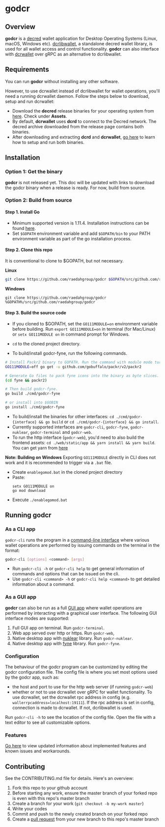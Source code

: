 # godcr

## Overview
**godcr** is a [decred](https://www.decred.org/) wallet application for Desktop Operating Systems (Linux, macOS, Windows etc).
[dcrlibwallet](https://github.com/raedahgroup/dcrlibwallet/tree/dcrlibwallet-wip), a standalone decred wallet library, is used for all wallet access and control functionality.
**godcr** can also interface with [dcrwallet](https://github.com/decred/dcrwallet) over gRPC as an alternative to dcrlibwallet.

## Requirements
You can run **godcr** without installing any other software.

However, to use dcrwallet instead of dcrlibwallet for wallet operations, you'll need a running dcrwallet daemon.
Follow the steps below to download, setup and run dcrwallet:

* Download the **decred** release binaries for your operating system from [here](https://github.com/decred/decred-binaries/releases). Check under **Assets**.
* By default, **dcrwallet** uses **dcrd** to connect to the Decred network. The decred archive downloaded from the release page contains both binaries.
* After downloading and extracting **dcrd** and **dcrwallet**, [go here](https://docs.decred.org/wallets/cli/cli-installation/) to learn how to setup and run both binaries.

## Installation

### Option 1: Get the binary
**godcr** is not released yet. This doc will be updated with links to download the godcr binary when a release is ready. For now, build from source.

### Option 2: Build from source

#### Step 1. Install Go
* Minimum supported version is 1.11.4. Installation instructions can be found [here](https://golang.org/doc/install).
* Set `$GOPATH` environment variable and add `$GOPATH/bin` to your PATH environment variable as part of the go installation process.

#### Step 2. Clone this repo
It is conventional to clone to $GOPATH, but not necessary.

**Linux**
```bash
git clone https://github.com/raedahgroup/godcr $GOPATH/src/github.com/raedahgroup/godcr
```

**Windows**
```
git clone https://github.com/raedahgroup/godcr %GOPATH%/src/github.com/raedahgroup/godcr
```

#### Step 3. Build the source code
* If you cloned to $GOPATH, set the `GO111MODULE=on` environment variable before building.
Run `export GO111MODULE=on` in terminal (for Mac/Linux) or `setx GO111MODULE on` in command prompt for Windows.
* `cd` to the cloned project directory.

* To build/install godcr-fyne, run the following commands.
```sh
# Install Packr2 binary to GOPATH. Run the command with module mode turned off.
GO111MODULE=off go get -u github.com/gobuffalo/packr/v2/packr2

# Generate Go files to pack fyne icons into the binary as byte slices.
(cd fyne && packr2)

# Then build godcr-fyne.
go build ./cmd/godcr-fyne

# or install into $GOBIN
go install ./cmd/godcr-fyne
```
* To build/install the binaries for other interfaces:
`cd ./cmd/godcr-{interface} && go build` or `cd ./cmd/godcr-{interface} && go install`.
* Currently supported interfaces are `godcr-cli`, `godcr-fyne`, `godcr-nuklear`, `godcr-terminal` and `godcr-web`. 
* To run the http interface (`godcr-web`), you'd need to also build the frontend assets:
`cd ./web/static/app && yarn install && yarn build`.
You can get yarn from [here](https://yarnpkg.com/lang/en/docs/install/)

**Note: Building on Windows**
Exporting `GO111MODULE` directly in CLI does not work and
it is recommended to trigger via a `.bat` file.

* Create `enablegomod.bat` in the cloned project directory
* Paste:
  ```
  setx GO111MODULE on
  go mod download
  ```
* Execute `./enablegomod.bat`

## Running godcr
### As a CLI app
`godcr-cli` runs the program in a [command-line interface](https://en.wikipedia.org/wiki/Command-line_interface)
where various wallet operations are performed by issuing commands on the terminal in the format:
```bash
godcr-cli [options] <command> [args]
```
- Run `godcr-cli -h` or `godcr-cli help` to get general information of commands and options that can be issued on the cli.
- Use `godcr-cli <command> -h` or   `godcr-cli help <command>` to get detailed information about a command.

### As a GUI app
**godcr** can also be run as a full [GUI app](https://en.wikipedia.org/wiki/Graphical_user_interface)
where wallet operations are performed by interacting with a graphical user interface.
The following GUI interface modes are supported:
1. Full GUI app on terminal.
Run `godcr-terminal`.
2. Web app served over http or https.
Run `godcr-web`,
3. Native desktop app with [nuklear](https://github.com/aarzilli/nucular) library.
Run `godcr-nuklear`.
4. Native desktop app with [fyne](https://github.com/fyne-io/fyne) library.
Run `godcr-fyne`.

### Configuration
The behaviour of the godcr program can be customized by editing the godcr configuration file.
The config file is where you set most options used by the godcr app, such as:
- the host and port to use for the http web server (if running `godcr-web`)
- whether or not to use dcrwallet over gRPC for wallet functionality. 
To use dcrwallet, set the dcrwallet rpc address in config (e.g. `wallerrpcaddress=localhost:19111`).
If the rpc address is set in config, connection is made to dcrwallet. If not, dcrlibwallet is used.

Run `godcr-cli -h` to see the location of the config file.
Open the file with a text editor to see all customizable options.

### Features
[Go here](status.md) to view updated information about implemented features and known issues and workarounds.

## Contributing

See the CONTRIBUTING.md file for details. Here's an overview:

1. Fork this repo to your github account
2. Before starting any work, ensure the master branch of your forked repo is even with this repo's master branch
2. Create a branch for your work (`git checkout -b my-work master`)
3. Write your codes
4. Commit and push to the newly created branch on your forked repo
5. Create a [pull request](https://github.com/raedahgroup/godcr/pulls) from your new branch to this repo's master branch
